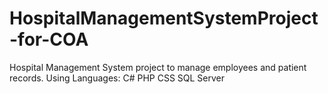 # HospitalManagementSystemProject-for-COA
Hospital Management System project to manage employees and patient records.
Using Languages: 
C#
PHP
CSS
SQL Server
